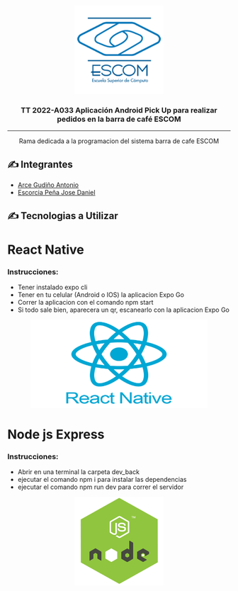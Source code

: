 <p align="center">
  <a href="" rel="noopener">
 <img width=200px height=200px src="./assets/escom.png" alt="Project logo"></a>
</p>

<h3 align="center">TT 2022-A033 Aplicación Android Pick Up para realizar pedidos en la barra de café ESCOM</h3>

---

<p align="center">
    Rama dedicada a la programacion del sistema barra de cafe ESCOM
    <br>
</p>

## ✍️ Integrantes <a name = "authors"></a>

- [Arce Gudiño Antonio](https://github.com/AntonioArce)
- [Escorcia Peña Jose Daniel](https://github.com/joseda98)

## ✍️ Tecnologias a Utilizar <a name = "authors"></a>

# React Native
### Instrucciones:
- Tener instalado expo cli
- Tener en tu celular (Android o IOS) la aplicacion Expo Go
- Correr la aplicacion con el comando npm start
- Si todo sale bien, aparecera un qr, escanearlo con la aplicacion Expo Go

<p align="center">
  <a href="" rel="noopener">
 <img width=400px height=200px src="./assets/native.png" alt="Project logo"></a>
</p>

# Node js Express
### Instrucciones:
- Abrir en una terminal la carpeta dev_back 
- ejecutar el comando npm i para instalar las dependencias
- ejecutar el comando npm run dev para correr el servidor

<p align="center">
  <a href="" rel="noopener">
 <img width=200px height=200px src="./assets/node.png" alt="Project logo"></a>
</p>

